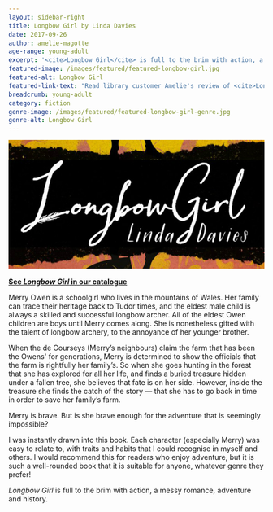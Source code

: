 ```yaml
---
layout: sidebar-right
title: Longbow Girl by Linda Davies
date: 2017-09-26
author: amelie-magotte
age-range: young-adult
excerpt: '<cite>Longbow Girl</cite> is full to the brim with action, a messy romance, adventure and history.'
featured-image: /images/featured/featured-longbow-girl.jpg
featured-alt: Longbow Girl
featured-link-text: "Read library customer Amelie's review of <cite>Longbow Girl</cite>, by Angela Davies."
breadcrumb: young-adult
category: fiction
genre-image: /images/featured/featured-longbow-girl-genre.jpg
genre-alt: Longbow Girl
---
```


![Longbow Girl](/images/featured/featured-longbow-girl.jpg)

**[See <cite>Longbow Girl</cite> in our catalogue](https://suffolk.spydus.co.uk/cgi-bin/spydus.exe/ENQ/OPAC/BIBENQ?BRN=1793823)**

Merry Owen is a schoolgirl who lives in the mountains of Wales. Her family can trace their heritage back to Tudor times, and the eldest male child is always a skilled and successful longbow archer. All of the eldest Owen children are boys until Merry comes along. She is nonetheless gifted with the talent of longbow archery, to the annoyance of her younger brother.

When the de Courseys (Merry’s neighbours) claim the farm that has been the Owens' for generations, Merry is determined to show the officials that the farm is rightfully her family’s. So when she goes hunting in the forest that she has explored for all her life, and finds a buried treasure hidden under a fallen tree, she believes that fate is on her side. However, inside the treasure she finds the catch of the story — that she has to go back in time in order to save her family’s farm.

Merry is brave. But is she brave enough for the adventure that is seemingly impossible?

I was instantly drawn into this book. Each character (especially Merry) was easy to relate to, with traits and habits that I could recognise in myself and others. I would recommend this for readers who enjoy adventure, but it is such a well-rounded book that it is suitable for anyone, whatever genre they prefer!

<cite>Longbow Girl</cite> is full to the brim with action, a messy romance, adventure and history.
